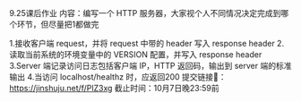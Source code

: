  9.25课后作业
内容：编写一个 HTTP 服务器，大家视个人不同情况决定完成到哪个环节，但尽量把1都做完

1.接收客户端 request，并将 request 中带的 header 写入 response header
2.读取当前系统的环境变量中的 VERSION 配置，并写入 response header
3.Server 端记录访问日志包括客户端 IP，HTTP 返回码，输出到 server 端的标准输出
4.当访问 localhost/healthz 时，应返回200
提交链接🔗：https://jinshuju.net/f/PlZ3xg
截止时间：10月7日晚23:59前
